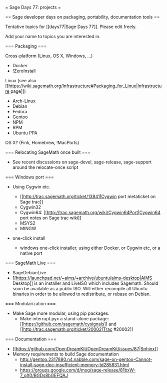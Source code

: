 = Sage Days 77: projects =

== Sage developer days on packaging, portability, documentation tools ==

Tentative topics for [[days77|Sage Days 77]]. Please edit freely.

Add your name to topics you are interested in.


=== Packaging ===

Cross-platform (Linux, OS X, Windows, ...)

  * Docker
  * !ZeroInstall

Linux (see also [[https://wiki.sagemath.org/Infrastructure#Packaging_for_Linux|Infrastructure page]])

  * Arch-Linux
  * Debian
  * Fedora
  * Gentoo
  * NPM
  * RPM
  * Ubuntu PPA

OS X? (Fink, Homebrew, !MacPorts)

=== Relocating SageMath once built ===

  * See recent discussions on sage-devel, sage-release, sage-support around the relocate-once script

=== Windows port ===

  * Using Cygwin etc.
    * [[http://trac.sagemath.org/ticket/13841|Cygwin port metaticket on Sage trac]]
    * Cygwin32
    * Cygwin64: [[http://trac.sagemath.org/wiki/Cygwin64Port|Cygwin64 port notes on Sage trac wiki]]
    * MSYS2
    * MINGW

  * one-click install
    * windows one-click installer, using either Docker, or Cygwin etc, or a native port

=== SageMath Live ===

  * SageDebianLive
  * [[https://launchpad.net/~aims/+archive/ubuntu/aims-desktop|AIMS Desktop]] is an installer and LiveISO which includes Sagemath. Should soon be available as a public ISO. Will either recompile all Ubuntu binaries in order to be allowed to redistribute, or rebase on Debian.

=== Modularization ===

  * Make Sage more modular, using pip packages.
    * Make interrupt.pyx a stand-alone package: [[https://github.com/sagemath/cysignals]] and [[http://trac.sagemath.org/ticket/20002|Trac #20002]]

=== Documentation ===

  * [[https://github.com/OpenDreamKit/OpenDreamKit/issues/87|Sphinx]]
  * Memory requirements to build Sage documentation
    * http://gentoo.2317880.n4.nabble.com/sage-on-gentoo-Cannot-install-sage-doc-insufficient-memory-td285831.html
    * https://groups.google.com/d/msg/sage-release/81bxW-7_qX0/BGDs8bGEFQAJ
